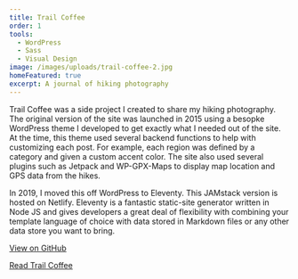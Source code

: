 ```yaml
---
title: Trail Coffee
order: 1
tools:
  - WordPress
  - Sass
  - Visual Design
image: /images/uploads/trail-coffee-2.jpg
homeFeatured: true
excerpt: A journal of hiking photography
---
```

Trail Coffee was a side project I created to share my hiking photography. The original version of the site was launched in 2015 using a besopke WordPress theme I developed to get exactly what I needed out of the site. At the time, this theme used several backend functions to help with customizing each post. For example, each region was defined by a category and given a custom accent color. The site also used several plugins such as Jetpack and WP-GPX-Maps to display map location and GPS data from the hikes.

In 2019, I moved this off WordPress to Eleventy. This JAMstack version is hosted on Netlify. Eleventy is a fantastic static-site generator written in Node JS and gives developers a great deal of flexibility with combining your template language of choice with data stored in Markdown files or any other data store you want to bring.

<a href="https://github.com/sts24/trailcoffee/">View on GitHub</a>

<a href="https://www.trailcoffee.net" class="btn">Read Trail Coffee</a>
